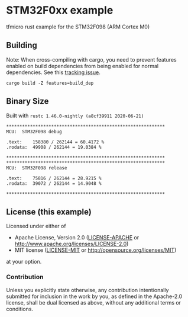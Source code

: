 # STM32F0xx example

tfmicro rust example for the STM32F098 (ARM Cortex M0)

## Building

Note: When cross-compiling with cargo, you need to prevent features enabled on
build dependencies from being enabled for normal dependencies. See this
[tracking issue](https://github.com/rust-lang/cargo/issues/7915).

```
cargo build -Z features=build_dep
```

## Binary Size

Built with `rustc 1.46.0-nightly (a8cf39911 2020-06-21)`

```
************************************************************
MCU:  STM32F098 debug

.text:    158380 / 262144 = 60.4172 %
.rodata:  49908 / 262144 = 19.0384 %

************************************************************
************************************************************
MCU:  STM32F098 release

.text:    75816 / 262144 = 28.9215 %
.rodata:  39072 / 262144 = 14.9048 %

************************************************************
```

## License (this example)

Licensed under either of

- Apache License, Version 2.0 ([LICENSE-APACHE](LICENSE-APACHE) or
  http://www.apache.org/licenses/LICENSE-2.0)
- MIT license ([LICENSE-MIT](LICENSE-MIT) or http://opensource.org/licenses/MIT)

at your option.

### Contribution

Unless you explicitly state otherwise, any contribution intentionally submitted
for inclusion in the work by you, as defined in the Apache-2.0 license, shall be
dual licensed as above, without any additional terms or conditions.
